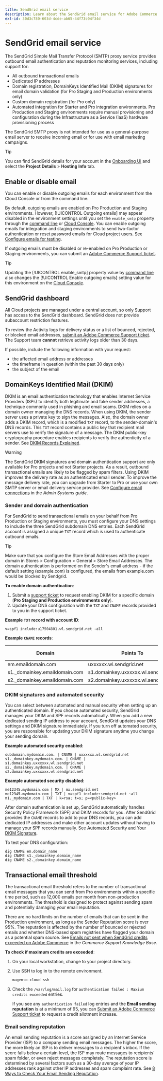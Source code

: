 ```yaml
---
title: SendGrid email service
description: Learn about the SendGrid email service for Adobe Commerce on cloud infrastructure and how you can test your DNS configuration.
exl-id: 30d3c780-603d-4cde-ab65-44f73c04f34d
---
```

# SendGrid email service

The SendGrid Simple Mail Transfer Protocol (SMTP) proxy service provides outbound email authentication and reputation monitoring services, including support for:

* All outbound transactional emails
* Dedicated IP addresses
* Domain registration, DomainKeys Identified Mail (DKIM) signatures for email domain validation (for Pro Staging and Production environments only)
* Custom domain registration (for Pro only)
* Automated integration for Starter and Pro integration environments. Pro Production and Staging environments require manual provisioning and configuration during the Infrastructure as a Service (IaaS) hardware provisioning process

The SendGrid SMTP proxy is not intended for use as a general-purpose email server to receive incoming email or for use with email marketing campaigns.

>[!TIP]
>
>You can find SendGrid details for your account in the [Onboarding UI](https://cloud.magento.com) and select the **Project Details** > **Hosting Info** tab.

## Enable or disable email

You can enable or disable outgoing emails for each environment from the Cloud Console or from the command line.

By default, outgoing emails are enabled on Pro Production and Staging environments. However, [!UICONTROL Outgoing emails] may appear disabled in the environment settings until you set the `enable_smtp` property through the [command line](outgoing-emails.md#enable-emails-in-the-cli) or [Cloud Console](outgoing-emails.md#enable-emails-in-the-cloud-console). You can enable outgoing emails for integration and staging environments to send two-factor authentication or reset password emails for Cloud project users. See [Configure emails for testing](outgoing-emails.md).

If outgoing emails must be disabled or re-enabled on Pro Production or Staging environments, you can submit an [Adobe Commerce Support ticket](https://experienceleague.adobe.com/en/docs/commerce-knowledge-base/kb/help-center-guide/magento-help-center-user-guide).

>[!TIP]
>
>Updating the [!UICONTROL enable_smtp] property value by [command line](outgoing-emails.md#enable-emails-in-the-cli) also changes the [!UICONTROL Enable outgoing emails] setting value for this environment on the [Cloud Console](outgoing-emails.md#enable-emails-in-the-cloud-console).

## SendGrid dashboard

All Cloud projects are managed under a central account, so only Support has access to the SendGrid dashboard. SendGrid does not provide subaccount restriction features.

To review the Activity logs for delivery status or a list of bounced, rejected, or blocked email addresses, [submit an Adobe Commerce Support ticket](https://experienceleague.adobe.com/en/docs/commerce-knowledge-base/kb/help-center-guide/magento-help-center-user-guide#submit-ticket). The Support team **cannot** retrieve activity logs older than 30 days.

If possible, include the following information with your request:

* the affected email address or addresses
* the timeframe in question (within the past 30 days only)
* the subject of the email

## DomainKeys Identified Mail (DKIM)

DKIM is an email authentication technology that enables Internet Service Providers (ISPs) to identify both legitimate and fake sender addresses, a technique commonly used in phishing and email scams. DKIM relies on a domain owner managing the DNS records. When using DKIM, the sender server uses a private key to sign the messages. Also, the domain owner adds a DKIM record, which is a modified `TXT` record, to the sender-domain's DNS records. This `TXT` record contains a public key that recipient mail servers use to verify the signature of a message. The DKIM public-key cryptography procedure enables recipients to verify the authenticity of a sender. See [DKIM Records Explained](https://docs.sendgrid.com/ui/account-and-settings/dkim-records).

>[!WARNING]
>
>The SendGrid DKIM signatures and domain authentication support are only available for Pro projects and not Starter projects. As a result, outbound transactional emails are likely to be flagged by spam filters. Using DKIM improves the delivery rate as an authenticated email sender. To improve the message delivery rate, you can upgrade from Starter to Pro or use your own SMTP server or email delivery service provider. See [Configure email connections](https://experienceleague.adobe.com/en/docs/commerce-admin/systems/communications/email-communications) in the _Admin Systems guide_.

### Sender and domain authentication

For SendGrid to send transactional emails on your behalf from Pro Production or Staging environments, you must configure your DNS settings to include the three SendGrid subdomain DNS entries. Each SendGrid account is assigned a unique `TXT` record which is used to authenticate outbound emails.

>[!TIP]
>
>Make sure that you configure the Store Email Addresses with the proper domain in Stores > Configuration > General > Store Email Addresses. The domain authentication is performed on the Sender's email address - if the default setting (example.com) is configured, the emails from example.com would be blocked by Sendgrid.

**To enable domain authentication**:

1. Submit a [support ticket](https://experienceleague.adobe.com/en/docs/commerce-knowledge-base/kb/help-center-guide/magento-help-center-user-guide#submit-ticket) to request enabling DKIM for a specific domain (**Pro Staging and Production environments only**).
1. Update your DNS configuration with the `TXT` and `CNAME` records provided to you in the support ticket.

**Example `TXT` record with account ID**:

```text
v=spf1 include:u17504801.wl.sendgrid.net -all
```

**Example `CNAME` records**:

| Domain     | Points To  | Record Type   |
| ---------- | ---------- | ------------- |
| em.emaildomain.com  | uxxxxxx.wl.sendgrid.net | CNAME |
| s1._domainkey.emaildomain.com | s1.domainkey.uxxxxxx.wl.sendgrid.net | CNAME |
| s2._domainkey.emaildomain.com | s2.domainkey.uxxxxxx.wl.sendgrid.net | CNAME |

### DKIM signatures and automated security

You can select between automated and manual security when setting up an authenticated domain. If you choose automated security, SendGrid manages your DKIM and SPF records automatically. When you add a new dedicated sending IP address to your account, SendGrid updates your DNS settings and DKIM signature immediately. If you turn off automated security, you are responsible for updating your DKIM signature anytime you change your sending domain.

**Example automated security enabled**:

```text
subdomain.mydomain.com. | CNAME | uxxxxxx.wl.sendgrid.net
s1._domainkey.mydomain.com. | CNAME | s1.domainkey.uxxxxxx.wl.sendgrid.net
s2._domainkey.mydomain.com. | CNAME | s2.domainkey.uxxxxxx.wl.sendgrid.net
```

**Example automated security disabled**:

```text
me12345.mydomain.com | MX | mx.sendgrid.net
me12345.mydomain.com | TXT | v=spf1 include:sendgrid.net ~all
m1._mydomain.com | TXT | k=rsa; t=s; p=<public-key>
```

After domain authentication is set up, SendGrid automatically handles Security Policy Framework (SPF) and DKIM records for you. After SendGrid provides the `CNAME` records to add to your DNS records, you can add dedicated IP addresses and make other account updates without having to manage your SPF records manually. See [Automated Security and Your DKIM Signature](https://docs.sendgrid.com/ui/account-and-settings/dkim-records#automated-security-and-your-dkim-signature).

To test your DNS configuration:

```
dig CNAME em.domain_name
dig CNAME s1._domainkey.domain_name
dig CNAME s2._domainkey.domain_name
```

## Transactional email threshold

The transactional email threshold refers to the number of transactional email messages that you can send from Pro environments within a specific time period, such as 12,000 emails per month from non-production environments. The threshold is designed to protect against sending spam and potentially damaging your email reputation.

There are no hard limits on the number of emails that can be sent in the Production environment, as long as the Sender Reputation score is over 95%. The reputation is affected by the number of bounced or rejected emails and whether DNS-based spam registries have flagged your domain as a potential spam source. See [Emails not sent when SendGrid credits exceeded on Adobe Commerce](https://experienceleague.adobe.com/en/docs/commerce-knowledge-base/kb/troubleshooting/miscellaneous/emails-not-being-sent-sendgrid-credits-exceeded) in the _Commerce Support Knowledge Base_.

**To check if maximum credits are exceeded**:

1. On your local workstation, change to your project directory.

1. Use SSH to log in to the remote environment.

   ```bash
   magento-cloud ssh
   ```

1. Check the `/var/log/mail.log` for `authentication failed : Maxium credits exceeded` entries.

   If you see any `authentication failed` log entries and the **Email sending reputation** is at a minimum of 95, you can [Submit an Adobe Commerce Support ticket](https://experienceleague.adobe.com/en/docs/commerce-knowledge-base/kb/help-center-guide/magento-help-center-user-guide#submit-ticket) to request a credit allotment increase.

### Email sending reputation

An email sending reputation is a score assigned by an Internet Service Provider (ISP) to a company sending email messages. The higher the score, the more likely an ISP is to deliver messages to a recipient's inbox. If the score falls below a certain level, the ISP may route messages to recipients' spam folder, or even reject messages completely. The reputation score is determined by several factors such as a 30-day average of your IP addresses rank against other IP addresses and spam complaint rate. See [8 Ways to Check Your Email Sending Reputation](https://sendgrid.com/en-us/blog/5-ways-check-sending-reputation).
